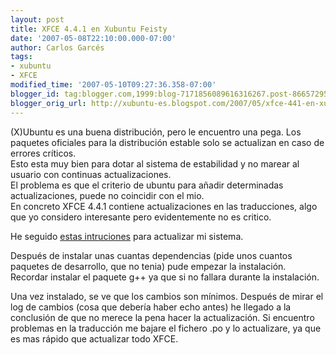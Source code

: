 ```yaml
---
layout: post
title: XFCE 4.4.1 en Xubuntu Feisty
date: '2007-05-08T22:10:00.000-07:00'
author: Carlos Garcés
tags: 
- xubuntu
- XFCE
modified_time: '2007-05-10T09:27:36.358-07:00'
blogger_id: tag:blogger.com,1999:blog-7171856089616316267.post-866572954880401563
blogger_orig_url: http://xubuntu-es.blogspot.com/2007/05/xfce-441-en-xubuntu-feisty.html
---
```


(X)Ubuntu es una buena distribución, pero le encuentro una
pega. Los paquetes oficiales para la distribución estable solo se actualizan
en caso de errores críticos.  
Esto esta muy bien para dotar al sistema de estabilidad y no marear al usuario
con continuas actualizaciones.  
El problema es que el criterio de ubuntu para añadir determinadas actualizaciones, puede no coincidir con el mio.  
En concreto XFCE 4.4.1 contiene actualizaciones en las traducciones, algo que
yo considero interesante pero evidentemente no es critico.  
<!--more-->
  
He seguido [estas intruciones](http://acercandoconocimientos.blogspot.com/2007/03/screencast-n2-actualizando-xfce.html) para actualizar mi sistema.  
  
Después de instalar unas cuantas dependencias (pide unos cuantos paquetes de
desarrollo, que no tenia) pude empezar la instalación. Recordar instalar el
paquete g++ ya que si no fallara durante la instalación.  
  
Una vez instalado, se ve que los cambios son mínimos. Después de mirar el log
de cambios (cosa que debería haber echo antes) he llegado a la conclusión de
que no merece la pena hacer la actualización. Si encuentro problemas en la
traducción me bajare el fichero .po y lo actualizare, ya que es mas rápido que
actualizar todo XFCE.

